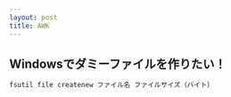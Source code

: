 ```yaml
---
layout: post
title: AWK
---
```


## Windowsでダミーファイルを作りたい！
```bash
fsutil file createnew ファイル名 ファイルサイズ（バイト）
```

